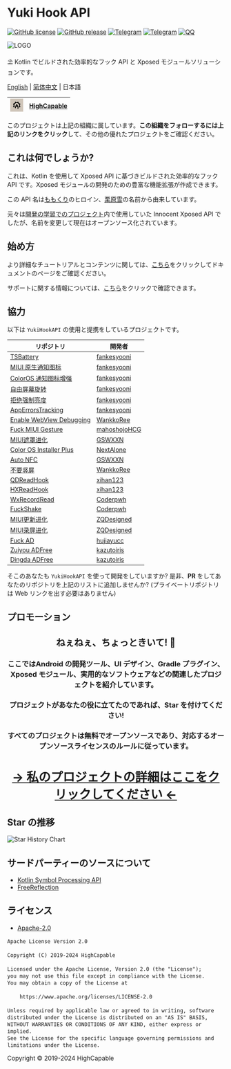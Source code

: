 # Yuki Hook API

[![GitHub license](https://img.shields.io/github/license/HighCapable/YukiHookAPI?color=blue)](https://github.com/HighCapable/YukiHookAPI/blob/master/LICENSE)
[![GitHub release](https://img.shields.io/github/v/release/HighCapable/YukiHookAPI?display_name=release&logo=github&color=green)](https://github.com/HighCapable/YukiHookAPI/releases)
[![Telegram](https://img.shields.io/badge/discussion-Telegram-blue.svg?logo=telegram)](https://t.me/YukiHookAPI)
[![Telegram](https://img.shields.io/badge/discussion%20dev-Telegram-blue.svg?logo=telegram)](https://t.me/HighCapable_Dev)
[![QQ](https://img.shields.io/badge/discussion%20dev-QQ-blue.svg?logo=tencent-qq&logoColor=red)](https://qm.qq.com/cgi-bin/qm/qr?k=Pnsc5RY6N2mBKFjOLPiYldbAbprAU3V7&jump_from=webapi&authKey=X5EsOVzLXt1dRunge8ryTxDRrh9/IiW1Pua75eDLh9RE3KXE+bwXIYF5cWri/9lf)

<img src="img-src/icon.png" width = "100" height = "100" alt="LOGO"/>

⛱️ Kotlin でビルドされた効率的なフック API と Xposed モジュールソリューションです。

[English](README.md) | [简体中文](README-zh-CN.md) | 日本語

| <img src="https://github.com/HighCapable/.github/blob/main/img-src/logo.jpg?raw=true" width = "30" height = "30" alt="LOGO"/> | [HighCapable](https://github.com/HighCapable) |
|-------------------------------------------------------------------------------------------------------------------------------|-----------------------------------------------|

このプロジェクトは上記の組織に属しています。**この組織をフォローするには上記のリンクをクリック**して、その他の優れたプロジェクトをご確認ください。

## これは何でしょうか?

これは、Kotlin を使用して Xposed API に基づきビルドされた効率的なフック API です。Xposed モジュールの開発のための豊富な機能拡張が作成できます。

この API 名は[ももくり](https://www.comico.jp/comic/29)のヒロイン、[栗原雪](https://momokuri-anime.jp/character.html)の名前から由来しています。

元々は[開発の学習でのプロジェクト](https://github.com/fankes/TMore)内で使用していた Innocent Xposed API でしたが、名前を変更して現在はオープンソース化されています。

## 始め方

より詳細なチュートリアルとコンテンツに関しては、[こちら](https://highcapable.github.io/YukiHookAPI/en/)をクリックしてドキュメントのページをご確認ください。

サポートに関する情報については、[こちら](https://highcapable.github.io/YukiHookAPI/en/guide/supportive)をクリックで確認できます。

## 協力

以下は `YukiHookAPI` の使用と提携をしているプロジェクトです。

| リポジトリ                                                                      | 開発者                                       |
|---------------------------------------------------------------------------------|-------------------------------------------------|
| [TSBattery](https://github.com/fankes/TSBattery)                                | [fankesyooni](https://github.com/fankes)        |
| [MIUI 原生通知图标](https://github.com/fankes/MIUINativeNotifyIcon)                   | [fankesyooni](https://github.com/fankes)        |
| [ColorOS 通知图标增强](https://github.com/fankes/ColorOSNotifyIcon)                   | [fankesyooni](https://github.com/fankes)        |
| [自由屏幕旋转](https://github.com/Xposed-Modules-Repo/com.fankes.forcerotate)         | [fankesyooni](https://github.com/fankes)        |
| [拒绝强制亮度](https://github.com/Xposed-Modules-Repo/com.fankes.refusebrightness)    | [fankesyooni](https://github.com/fankes)        |
| [AppErrorsTracking](https://github.com/KitsunePie/AppErrorsTracking)            | [fankesyooni](https://github.com/fankes)        |
| [Enable WebView Debugging](https://github.com/WankkoRee/EnableWebViewDebugging) | [WankkoRee](https://github.com/WankkoRee)       |
| [Fuck MIUI Gesture](https://github.com/HCGStudio/FuckMIUIGesture)               | [mahoshojoHCG](https://github.com/mahoshojoHCG) |
| [MIUI遮罩进化](https://github.com/GSWXXN/RestoreSplashScreen)                       | [GSWXXN](https://github.com/GSWXXN)             |
| [Color OS Installer Plus](https://github.com/NextAlone/ColorOSInstallerPlus)    | [NextAlone](https://github.com/NextAlone)       |
| [Auto NFC](https://github.com/GSWXXN/AutoNFC)                                   | [GSWXXN](https://github.com/GSWXXN)             |
| [不要竖屏](https://github.com/WankkoRee/Portrait2Landscape)                         | [WankkoRee](https://github.com/WankkoRee)       |
| [QDReadHook](https://github.com/xihan123/QDReadHook)                            | [xihan123](https://github.com/xihan123)         |
| [HXReadHook](https://github.com/xihan123/HXReadHook)                            | [xihan123](https://github.com/xihan123)         |
| [WxRecordRead](https://github.com/pwh-pwh/wxrecordread)                         | [Coderpwh](https://github.com/pwh-pwh)          |
| [FuckShake](https://github.com/pwh-pwh/fuck_shake)                              | [Coderpwh](https://github.com/pwh-pwh)          |
| [MIUI更新进化](https://miup.utssg.xyz)                                              | [ZQDesigned](https://github.com/ZQDesigned)     |
| [MIUI录屏进化](https://www.coolapk.com/apk/UTSSG.ZQDesigned.miuirecordercracker)    | [ZQDesigned](https://github.com/ZQDesigned)     |
| [Fuck AD](https://github.com/hujiayucc/Fuck-AD)                                 | [hujiayucc](https://github.com/hujiayucc)       |
| [Zuiyou ADFree](https://github.com/kazutoiris/zuiyou-adfree)                    | [kazutoiris](https://github.com/kazutoiris)     |
| [Dingda ADFree](https://github.com/kazutoiris/dingda-adfree)                    | [kazutoiris](https://github.com/kazutoiris)     |

そこのあなたも `YukiHookAPI` を使って開発をしていますか? 是非、**PR** をしてあなたのリポジトリを上記のリストに追加しませんか? (プライベートリポジトリは Web リンクを出す必要はありません)

## プロモーション

<!--suppress HtmlDeprecatedAttribute -->
<div align="center">
     <h2>ねぇねぇ、ちょっときいて! 👋</h2>
     <h3>ここではAndroid の開発ツール、UI デザイン、Gradle プラグイン、Xposed モジュール、実用的なソフトウェアなどの関連したプロジェクトを紹介しています。</h3>
     <h3>プロジェクトがあなたの役に立てたのであれば、Star を付けてください!</h3>
     <h3>すべてのプロジェクトは無料でオープンソースであり、対応するオープンソースライセンスのルールに従っています。</h3>
     <h1><a href="https://github.com/fankes/fankes/blob/main/project-promote/README.md">→ 私のプロジェクトの詳細はここをクリックしてください ←</a></h1>
</div>

## Star の推移

![Star History Chart](https://api.star-history.com/svg?repos=HighCapable/YukiHookAPI&type=Date)

## サードパーティーのソースについて

- [Kotlin Symbol Processing API](https://github.com/google/ksp)
- [FreeReflection](https://github.com/tiann/FreeReflection)

## ライセンス

- [Apache-2.0](https://www.apache.org/licenses/LICENSE-2.0)

```
Apache License Version 2.0

Copyright (C) 2019-2024 HighCapable

Licensed under the Apache License, Version 2.0 (the "License");
you may not use this file except in compliance with the License.
You may obtain a copy of the License at

    https://www.apache.org/licenses/LICENSE-2.0

Unless required by applicable law or agreed to in writing, software
distributed under the License is distributed on an "AS IS" BASIS,
WITHOUT WARRANTIES OR CONDITIONS OF ANY KIND, either express or implied.
See the License for the specific language governing permissions and
limitations under the License.
```

Copyright © 2019-2024 HighCapable
